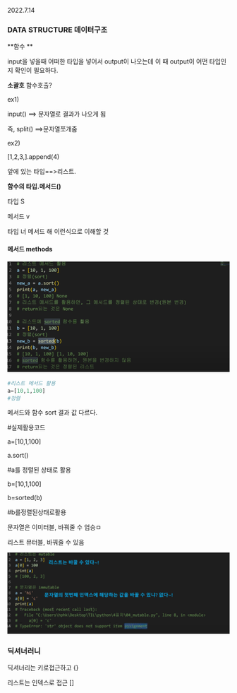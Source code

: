 2022.7.14

### DATA STRUCTURE 데이터구조

**함수 **

input을 넣을때 어떠한 타입을 넣어서 output이 나오는데 이 때 output이 어떤 타입인지 확인이 필요하다.

**소괄호** 함수호출? 

ex1)

input() ==> 문자열로 결과가 나오게 됨

즉, split() ==>문자열쪼개줌

ex2)

[1,2,3,].append(4)

앞에 있는 타입==>리스트.



**함수의 타입.메서드()** 

타입 S

메서드 v 

타입 너 메서드 해 이런식으로 이해할 것



#### 메서드 methods

![image-20220714101423390](methods_study.assets/image-20220714101423390.png)

```python
#리스트 메서드 활용
a=[10,1,100]
#정렬
```

메서드와 함수 sort 결과 값 다르다.

#실제활용코드

a=[10,1,100]

a.sort()

#a를 정렬된 상태로 활용



b=[10,1,100]

b=sorted(b)

#b를정렬된상태로활용



문자열은 이미터블, 바꿔줄 수 업승ㅁ

리스트 뮤터블, 바꿔줄 수 있음

![image-20220714105850431](methods_study.assets/image-20220714105850431.png)



### 딕셔너러니 

딕셔너리는 키로접근하고 {}

리스트는 인덱스로 접근 []